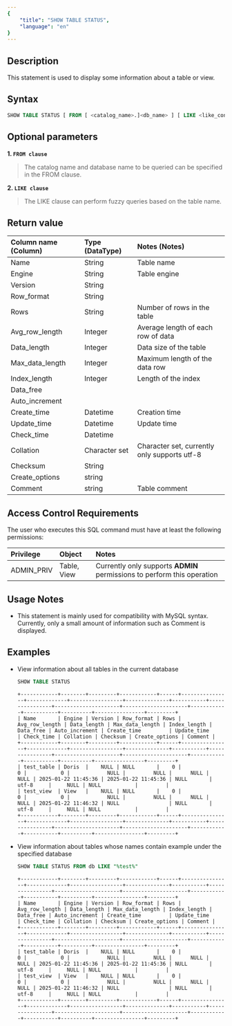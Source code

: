 ```yaml
---
{
    "title": "SHOW TABLE STATUS",
    "language": "en"
}
---
```


<!--
Licensed to the Apache Software Foundation (ASF) under one
or more contributor license agreements.  See the NOTICE file
distributed with this work for additional information
regarding copyright ownership.  The ASF licenses this file
to you under the Apache License, Version 2.0 (the
"License"); you may not use this file except in compliance
with the License.  You may obtain a copy of the License at

  http://www.apache.org/licenses/LICENSE-2.0

Unless required by applicable law or agreed to in writing,
software distributed under the License is distributed on an
"AS IS" BASIS, WITHOUT WARRANTIES OR CONDITIONS OF ANY
KIND, either express or implied.  See the License for the
specific language governing permissions and limitations
under the License.
-->

## Description

This statement is used to display some information about a table or view.

## Syntax

```sql
SHOW TABLE STATUS [ FROM [ <catalog_name>.]<db_name> ] [ LIKE <like_condition> ]
```
## Optional parameters

**1. `FROM clause`**
> The catalog name and database name to be queried can be specified in the FROM clause.

**2. `LIKE clause`**
> The LIKE clause can perform fuzzy queries based on the table name.

## Return value

| Column name (Column) | Type (DataType) | Notes (Notes) |
|:--------------------|:-------------|:----------------|
| Name | String | Table name |
| Engine | String | Table engine |
| Version | String | |
| Row_format | String | |
| Rows | String | Number of rows in the table |
| Avg_row_length | Integer | Average length of each row of data |
| Data_length | Integer | Data size of the table |
| Max_data_length | Integer | Maximum length of the data row |
| Index_length | Integer | Length of the index |
| Data_free | | |
| Auto_increment | | |
| Create_time | Datetime | Creation time |
| Update_time | Datetime | Update time |
| Check_time | Datetime | |
| Collation | Character set | Character set, currently only supports utf-8 |
| Checksum | String | |
| Create_options | string | |
| Comment | string | Table comment |

## Access Control Requirements

The user who executes this SQL command must have at least the following permissions:

| Privilege | Object | Notes |
|:--------------|:-----------|:------------------------|
| ADMIN_PRIV | Table, View | Currently only supports **ADMIN** permissions to perform this operation |

## Usage Notes

- This statement is mainly used for compatibility with MySQL syntax. Currently, only a small amount of information such as Comment is displayed.

## Examples

- View information about all tables in the current database

    ```sql
    SHOW TABLE STATUS
    ```

    ```text
    +------------+--------+---------+------------+------+----------------+-------------+-----------------+--------------+-----------+----------------+---------------------+---------------------+------------+-----------+----------+----------------+---------+
    | Name       | Engine | Version | Row_format | Rows | Avg_row_length | Data_length | Max_data_length | Index_length | Data_free | Auto_increment | Create_time         | Update_time         | Check_time | Collation | Checksum | Create_options | Comment |
    +------------+--------+---------+------------+------+----------------+-------------+-----------------+--------------+-----------+----------------+---------------------+---------------------+------------+-----------+----------+----------------+---------+
    | test_table | Doris  |    NULL | NULL       |    0 |              0 |           0 |            NULL |         NULL |      NULL |           NULL | 2025-01-22 11:45:36 | 2025-01-22 11:45:36 | NULL       | utf-8     |     NULL | NULL           |         |
    | test_view  | View   |    NULL | NULL       |    0 |              0 |           0 |            NULL |         NULL |      NULL |           NULL | 2025-01-22 11:46:32 | NULL                | NULL       | utf-8     |     NULL | NULL           |         |
    +------------+--------+---------+------------+------+----------------+-------------+-----------------+--------------+-----------+----------------+---------------------+---------------------+------------+-----------+----------+----------------+---------+
    ```

- View information about tables whose names contain example under the specified database

    ```sql
    SHOW TABLE STATUS FROM db LIKE "%test%"
    ```

    ```text
    +------------+--------+---------+------------+------+----------------+-------------+-----------------+--------------+-----------+----------------+---------------------+---------------------+------------+-----------+----------+----------------+---------+
    | Name       | Engine | Version | Row_format | Rows | Avg_row_length | Data_length | Max_data_length | Index_length | Data_free | Auto_increment | Create_time         | Update_time         | Check_time | Collation | Checksum | Create_options | Comment |
    +------------+--------+---------+------------+------+----------------+-------------+-----------------+--------------+-----------+----------------+---------------------+---------------------+------------+-----------+----------+----------------+---------+
    | test_table | Doris  |    NULL | NULL       |    0 |              0 |           0 |            NULL |         NULL |      NULL |           NULL | 2025-01-22 11:45:36 | 2025-01-22 11:45:36 | NULL       | utf-8     |     NULL | NULL           |         |
    | test_view  | View   |    NULL | NULL       |    0 |              0 |           0 |            NULL |         NULL |      NULL |           NULL | 2025-01-22 11:46:32 | NULL                | NULL       | utf-8     |     NULL | NULL           |         |
    +------------+--------+---------+------------+------+----------------+-------------+-----------------+--------------+-----------+----------------+---------------------+---------------------+------------+-----------+----------+----------------+---------+
    ```

